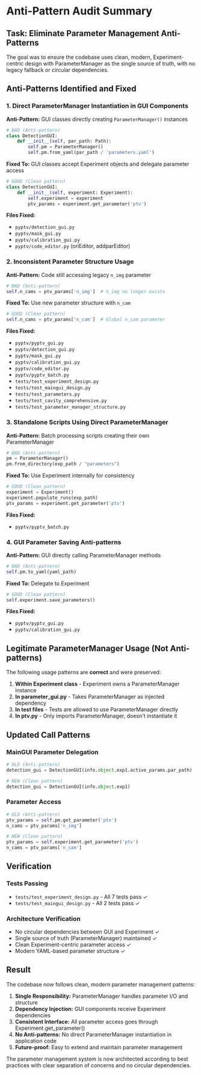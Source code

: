# Anti-Pattern Audit Summary

## Task: Eliminate Parameter Management Anti-Patterns

The goal was to ensure the codebase uses clean, modern, Experiment-centric design with ParameterManager as the single source of truth, with no legacy fallback or circular dependencies.

## Anti-Patterns Identified and Fixed

### 1. **Direct ParameterManager Instantiation in GUI Components**

**Anti-Pattern:** GUI classes directly creating `ParameterManager()` instances
```python
# BAD (Anti-pattern)
class DetectionGUI:
    def __init__(self, par_path: Path):
        self.pm = ParameterManager()
        self.pm.from_yaml(par_path / 'parameters.yaml')
```

**Fixed To:** GUI classes accept Experiment objects and delegate parameter access
```python
# GOOD (Clean pattern)
class DetectionGUI:
    def __init__(self, experiment: Experiment):
        self.experiment = experiment
        ptv_params = experiment.get_parameter('ptv')
```

**Files Fixed:**
- `pyptv/detection_gui.py`
- `pyptv/mask_gui.py` 
- `pyptv/calibration_gui.py`
- `pyptv/code_editor.py` (oriEditor, addparEditor)

### 2. **Inconsistent Parameter Structure Usage**

**Anti-Pattern:** Code still accessing legacy `n_img` parameter
```python
# BAD (Anti-pattern)
self.n_cams = ptv_params['n_img']  # n_img no longer exists
```

**Fixed To:** Use new parameter structure with `n_cam`
```python
# GOOD (Clean pattern)  
self.n_cams = ptv_params['n_cam']  # Global n_cam parameter
```

**Files Fixed:**
- `pyptv/pyptv_gui.py`
- `pyptv/detection_gui.py`
- `pyptv/mask_gui.py`
- `pyptv/calibration_gui.py`
- `pyptv/code_editor.py`
- `pyptv/pyptv_batch.py`
- `tests/test_experiment_design.py`
- `tests/test_maingui_design.py`
- `tests/test_parameters.py`
- `tests/test_cavity_comprehensive.py`
- `tests/test_parameter_manager_structure.py`

### 3. **Standalone Scripts Using Direct ParameterManager**

**Anti-Pattern:** Batch processing scripts creating their own ParameterManager
```python
# BAD (Anti-pattern)
pm = ParameterManager()
pm.from_directory(exp_path / "parameters")
```

**Fixed To:** Use Experiment internally for consistency
```python
# GOOD (Clean pattern)
experiment = Experiment()
experiment.populate_runs(exp_path)
ptv_params = experiment.get_parameter('ptv')
```

**Files Fixed:**
- `pyptv/pyptv_batch.py`

### 4. **GUI Parameter Saving Anti-patterns**

**Anti-Pattern:** GUI directly calling ParameterManager methods
```python
# BAD (Anti-pattern)
self.pm.to_yaml(yaml_path)
```

**Fixed To:** Delegate to Experiment
```python
# GOOD (Clean pattern)
self.experiment.save_parameters()
```

**Files Fixed:**
- `pyptv/pyptv_gui.py`
- `pyptv/calibration_gui.py`

## Legitimate ParameterManager Usage (Not Anti-patterns)

The following usage patterns are **correct** and were preserved:

1. **Within Experiment class** - Experiment owns a ParameterManager instance
2. **In parameter_gui.py** - Takes ParameterManager as injected dependency  
3. **In test files** - Tests are allowed to use ParameterManager directly
4. **In ptv.py** - Only imports ParameterManager, doesn't instantiate it

## Updated Call Patterns

### MainGUI Parameter Delegation
```python
# OLD (Anti-pattern)
detection_gui = DetectionGUI(info.object.exp1.active_params.par_path)

# NEW (Clean pattern)
detection_gui = DetectionGUI(info.object.exp1)
```

### Parameter Access
```python
# OLD (Anti-pattern)
ptv_params = self.pm.get_parameter('ptv')
n_cams = ptv_params['n_img']

# NEW (Clean pattern)  
ptv_params = self.experiment.get_parameter('ptv')
n_cams = ptv_params['n_cam']
```

## Verification

### Tests Passing
- `tests/test_experiment_design.py` - All 7 tests pass ✓
- `tests/test_maingui_design.py` - All 2 tests pass ✓  

### Architecture Verification
- No circular dependencies between GUI and Experiment ✓
- Single source of truth (ParameterManager) maintained ✓
- Clean Experiment-centric parameter access ✓
- Modern YAML-based parameter structure ✓

## Result

The codebase now follows clean, modern parameter management patterns:

1. **Single Responsibility:** ParameterManager handles parameter I/O and structure
2. **Dependency Injection:** GUI components receive Experiment dependencies  
3. **Consistent Interface:** All parameter access goes through Experiment.get_parameter()
4. **No Anti-patterns:** No direct ParameterManager instantiation in application code
5. **Future-proof:** Easy to extend and maintain parameter management

The parameter management system is now architected according to best practices with clear separation of concerns and no circular dependencies.
